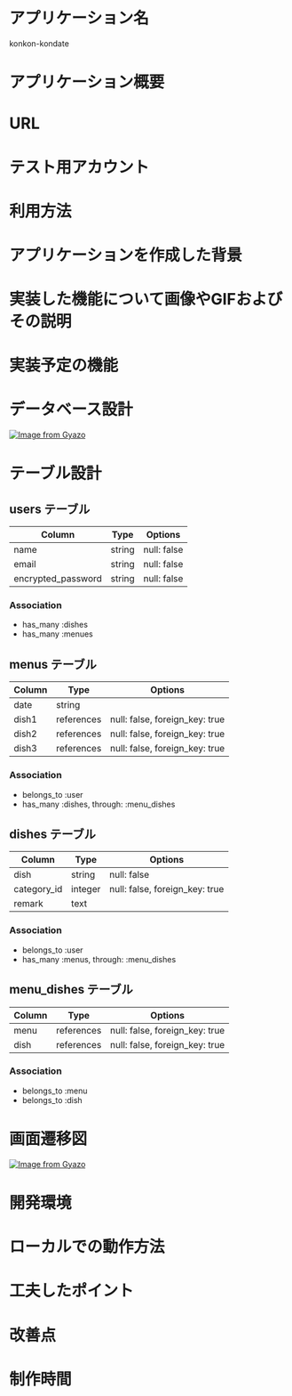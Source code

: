 

# アプリケーション名
konkon-kondate

# アプリケーション概要
# URL
# テスト用アカウント
# 利用方法
# アプリケーションを作成した背景
# 実装した機能について画像やGIFおよびその説明
# 実装予定の機能
# データベース設計
[![Image from Gyazo](https://i.gyazo.com/c6c36b492f49f71879a7c6d8e8a4fa8f.png)](https://gyazo.com/c6c36b492f49f71879a7c6d8e8a4fa8f)
# テーブル設計

## users テーブル

| Column             | Type   | Options     |
| ------------------ | ------ | ----------- |
| name               | string | null: false |
| email              | string | null: false |
| encrypted_password | string | null: false |

### Association

- has_many :dishes
- has_many :menues

## menus テーブル

| Column | Type       | Options                        |
| ------ | ---------- | ------------------------------ |
| date   | string     |                                |
| dish1  | references | null: false, foreign_key: true |
| dish2  | references | null: false, foreign_key: true |
| dish3  | references | null: false, foreign_key: true |

### Association

- belongs_to :user
- has_many :dishes, through: :menu_dishes

## dishes テーブル

| Column      | Type    | Options                        |
| ----------- | ------- | ------------------------------ |
| dish        | string  | null: false                    |
| category_id | integer | null: false, foreign_key: true |
| remark      | text    |                                |

### Association

- belongs_to :user
- has_many :menus, through: :menu_dishes

## menu_dishes テーブル

| Column | Type       | Options                        |
| ------ | ---------- | ------------------------------ |
| menu   | references | null: false, foreign_key: true |
| dish   | references | null: false, foreign_key: true |

### Association

- belongs_to :menu
- belongs_to :dish

# 画面遷移図
[![Image from Gyazo](https://i.gyazo.com/e4c4b4f9c297b95097a860393aa327fe.png)](https://gyazo.com/e4c4b4f9c297b95097a860393aa327fe)
# 開発環境
# ローカルでの動作方法
# 工夫したポイント
# 改善点
# 制作時間
